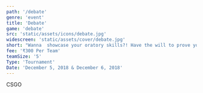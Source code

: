 ```yaml
---
path: '/debate'
genre: 'event'
title: 'Debate'
game: 'debate'
src: 'static/assets/icons/debate.jpg'
widescreen: 'static/assets/cover/debate.jpg'
short: "Wanna  showcase your oratory skills?! Have the will to prove your point?! We've got just the right platform for you! Come register your team and get your thinking hats on!"
fee: '₹300 Per Team'
teamSize: '5'
Type: 'Tournament'
Date: 'December 5, 2018 & December 6, 2018'  
---
```


CSGO